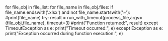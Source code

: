 for file_obj in file_list:
        for file_name in file_obj.files:
            if file_name.endswith('.xlsx') and not file_name.startswith('~'):
                #print(file_name)
                try:
                    result = run_with_timeout(process_file,args=(file_obj,file_name), timeout=3)
                    #print("Function returned:", result)
                except TimeoutException as e:
                    print("Timeout occurred:", e)
                except Exception as e:
                    print("Exception occurred during function execution:", e)
